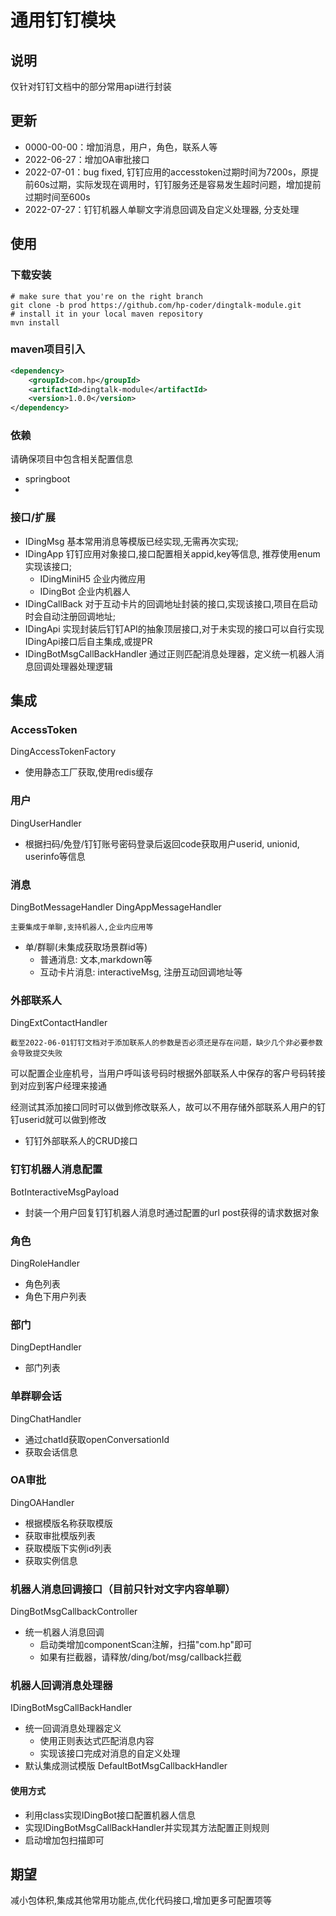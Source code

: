 # 通用钉钉模块

## 说明
仅针对钉钉文档中的部分常用api进行封装

## 更新
- 0000-00-00：增加消息，用户，角色，联系人等
- 2022-06-27：增加OA审批接口
- 2022-07-01：bug fixed, 钉钉应用的accesstoken过期时间为7200s，原提前60s过期，实际发现在调用时，钉钉服务还是容易发生超时问题，增加提前过期时间至600s
- 2022-07-27：钉钉机器人单聊文字消息回调及自定义处理器, 分支处理 

## 使用
### 下载安装
```shell
# make sure that you're on the right branch
git clone -b prod https://github.com/hp-coder/dingtalk-module.git
# install it in your local maven repository
mvn install
```
### maven项目引入
```xml
<dependency>
    <groupId>com.hp</groupId>
    <artifactId>dingtalk-module</artifactId>
    <version>1.0.0</version>
</dependency>
```

### 依赖
请确保项目中包含相关配置信息
- springboot
- 
### 接口/扩展
- IDingMsg 基本常用消息等模版已经实现,无需再次实现;
- IDingApp 钉钉应用对象接口,接口配置相关appid,key等信息, 推荐使用enum实现该接口;
    - IDingMiniH5 企业内微应用
    - IDingBot 企业内机器人
- IDingCallBack 对于互动卡片的回调地址封装的接口,实现该接口,项目在启动时会自动注册回调地址;
- IDingApi 实现封装后钉钉API的抽象顶层接口,对于未实现的接口可以自行实现IDingApi接口后自主集成,或提PR
- IDingBotMsgCallBackHandler 通过正则匹配消息处理器，定义统一机器人消息回调处理器处理逻辑
## 集成
### AccessToken
DingAccessTokenFactory
- 使用静态工厂获取,使用redis缓存

### 用户
DingUserHandler
- 根据扫码/免登/钉钉账号密码登录后返回code获取用户userid, unionid, userinfo等信息

### 消息
DingBotMessageHandler
DingAppMessageHandler

`主要集成于单聊,支持机器人,企业内应用等`
- 单/群聊(未集成获取场景群id等)
    - 普通消息: 文本,markdown等
    - 互动卡片消息: interactiveMsg, 注册互动回调地址等

### 外部联系人
DingExtContactHandler

`截至2022-06-01钉钉文档对于添加联系人的参数是否必须还是存在问题，缺少几个非必要参数会导致提交失败`

可以配置企业座机号，当用户呼叫该号码时根据外部联系人中保存的客户号码转接到对应到客户经理来接通

经测试其添加接口同时可以做到修改联系人，故可以不用存储外部联系人用户的钉钉userid就可以做到修改
- 钉钉外部联系人的CRUD接口

### 钉钉机器人消息配置
BotInteractiveMsgPayload
- 封装一个用户回复钉钉机器人消息时通过配置的url post获得的请求数据对象

### 角色
DingRoleHandler
- 角色列表
- 角色下用户列表

### 部门
DingDeptHandler
- 部门列表

### 单群聊会话
DingChatHandler
- 通过chatId获取openConversationId
- 获取会话信息

### OA审批
DingOAHandler
- 根据模版名称获取模版
- 获取审批模版列表
- 获取模版下实例id列表
- 获取实例信息

### 机器人消息回调接口（目前只针对文字内容单聊）
DingBotMsgCallbackController
- 统一机器人消息回调
    - 启动类增加componentScan注解，扫描"com.hp"即可
    - 如果有拦截器，请释放/ding/bot/msg/callback拦截

### 机器人回调消息处理器
IDingBotMsgCallBackHandler
- 统一回调消息处理器定义
    - 使用正则表达式匹配消息内容
    - 实现该接口完成对消息的自定义处理
- 默认集成测试模版 DefaultBotMsgCallbackHandler

#### 使用方式
- 利用class实现IDingBot接口配置机器人信息
- 实现IDingBotMsgCallBackHandler并实现其方法配置正则规则
- 启动增加包扫描即可



## 期望
减小包体积,集成其他常用功能点,优化代码接口,增加更多可配置项等
